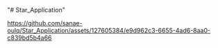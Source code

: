"# Star_Application" 


https://github.com/sanae-oulq/Star_Application/assets/127605384/e9d962c3-6655-4ad6-8aa0-c839bd5b4a66

